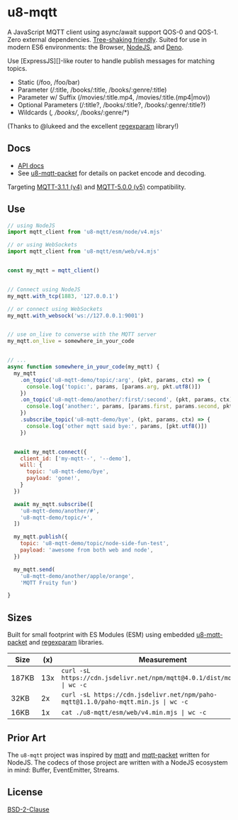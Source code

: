 # u8-mqtt

A JavaScript MQTT client using async/await support QOS-0 and QOS-1.
Zero external dependencies. [Tree-shaking friendly](https://rollupjs.org/guide/en/).
Suited for use in modern ES6 environments: the Browser, [NodeJS](https://nodejs.org/en/), and [Deno](https://deno.land/).

Use [ExpressJS][]-like router to handle publish messages for matching topics.

  * Static (/foo, /foo/bar)
  * Parameter (/:title, /books/:title, /books/:genre/:title)
  * Parameter w/ Suffix (/movies/:title.mp4, /movies/:title.(mp4|mov))
  * Optional Parameters (/:title?, /books/:title?, /books/:genre/:title?)
  * Wildcards (*, /books/*, /books/:genre/*)

 (Thanks to @lukeed and the excellent [regexparam][] library!)


 [u8-mqtt-packet]: https://github.com/shanewholloway/js-u8-mqtt-packet
 [regexparam]: https://github.com/lukeed/regexparam#readme 


## Docs

- [API docs](./docs/api.md)
- See [u8-mqtt-packet][] for details on packet encode and decoding.


Targeting [MQTT-3.1.1 (v4)][spec-3.1.1] and [MQTT-5.0.0 (v5)][spec-5.0.0] compatibility.

 [spec-5.0.0]: https://docs.oasis-open.org/mqtt/mqtt/v5.0/os/mqtt-v5.0-os.html
 [spec-3.1.1]: http://docs.oasis-open.org/mqtt/mqtt/v3.1.1/os/mqtt-v3.1.1-os.html


## Use

```javascript
// using NodeJS
import mqtt_client from 'u8-mqtt/esm/node/v4.mjs'

// or using WebSockets
import mqtt_client from 'u8-mqtt/esm/web/v4.mjs'


const my_mqtt = mqtt_client()


// Connect using NodeJS
my_mqtt.with_tcp(1883, '127.0.0.1')

// or connect using WebSockets
my_mqtt.with_websock('ws://127.0.0.1:9001')


// use on_live to converse with the MQTT server
my_mqtt.on_live = somewhere_in_your_code


// ...
async function somewhere_in_your_code(my_mqtt) {
  my_mqtt
    .on_topic('u8-mqtt-demo/topic/:arg', (pkt, params, ctx) => {
      console.log('topic:', params, [params.arg, pkt.utf8()])
    })
    .on_topic('u8-mqtt-demo/another/:first/:second', (pkt, params, ctx) => {
      console.log('another:', params, [params.first, params.second, pkt.utf8()])
    })
    .subscribe_topic('u8-mqtt-demo/bye', (pkt, params, ctx) => {
      console.log('other mqtt said bye:', params, [pkt.utf8()])
    })


  await my_mqtt.connect({
    client_id: ['my-mqtt--', '--demo'],
    will: {
      topic: 'u8-mqtt-demo/bye',
      payload: 'gone!',
    }
  })

  await my_mqtt.subscribe([
    'u8-mqtt-demo/another/#',
    'u8-mqtt-demo/topic/+',
  ])

  my_mqtt.publish({
    topic: 'u8-mqtt-demo/topic/node-side-fun-test',
    payload: 'awesome from both web and node',
  })

  my_mqtt.send(
    'u8-mqtt-demo/another/apple/orange',
    'MQTT Fruity fun')

}
```

## Sizes

Built for small footprint with ES Modules (ESM) using embedded [u8-mqtt-packet][] and [regexparam][] libraries.

| Size  | (x) | Measurement
|-------|-----|------------
| 187KB | 13x | `curl -sL https://cdn.jsdelivr.net/npm/mqtt@4.0.1/dist/mqtt.min.js  \| wc -c`
|  32KB |  2x | `curl -sL https://cdn.jsdelivr.net/npm/paho-mqtt@1.1.0/paho-mqtt.min.js \| wc -c`
|  16KB |  1x | `cat ./u8-mqtt/esm/web/v4.min.mjs \| wc -c`


## Prior Art

The `u8-mqtt` project was inspired by [mqtt](https://github.com/mqttjs/MQTT.js#readme) and [mqtt-packet](https://github.com/mqttjs/mqtt-packet) written for NodeJS. The codecs of those project are written with a NodeJS ecosystem in mind: Buffer, EventEmitter, Streams.


## License

[BSD-2-Clause](LICENSE)

